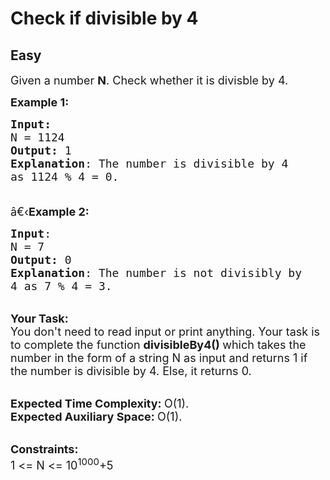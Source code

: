 # Check if divisible by 4
## Easy
<div class="problems_problem_content__Xm_eO"><p><span style="font-size:18px">Given a number <strong>N</strong>. Check whether it is divisble by 4.</span></p>

<p><span style="font-size:18px"><strong>Example 1:</strong></span></p>

<pre><span style="font-size:18px"><strong>Input:</strong>
N = 1124
<strong>Output:</strong> 1
<strong>Explanation</strong>: The number is divisible by 4
as 1124 % 4 = 0.

</span></pre>

<p><span style="font-size:18px">â€‹<strong>Example 2:</strong></span></p>

<pre><span style="font-size:18px"><strong>Input</strong>: 
N = 7
<strong>Output:</strong> 0
<strong>Explanation</strong>: The number is not divisibly by
4 as 7 % 4 = 3.
</span></pre>

<p><br>
<span style="font-size:18px"><strong>Your Task:</strong><br>
You don't need to read input or print anything. Your task is to complete the function&nbsp;<strong>divisibleBy4()&nbsp;</strong>which takes the number in the form of a string N as input and returns 1 if the number is divisible by 4. Else, it returns 0.</span></p>

<p><br>
<span style="font-size:18px"><strong>Expected Time Complexity:&nbsp;</strong>O(1).<br>
<strong>Expected Auxiliary Space:&nbsp;</strong>O(1).</span></p>

<p><br>
<span style="font-size:18px"><strong>Constraints:</strong><br>
1 &lt;= N &lt;= 10<sup>1000</sup>+5</span></p>

<p>&nbsp;</p>
</div>